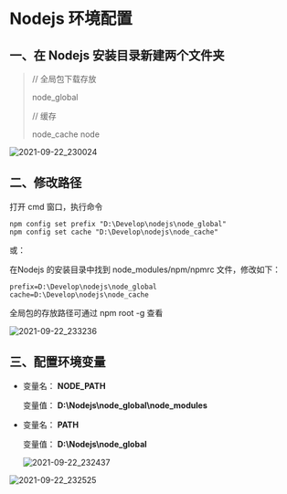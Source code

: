 # Nodejs 环境配置

## 一、在 Nodejs 安装目录新建两个文件夹

> // 全局包下载存放
>
>node_global
>
>// 缓存 
>
>node_cache node

![2021-09-22_230024](https://img.qinweizhao.com/2021/09/2021-09-22_230024.png)

## 二、修改路径

打开 cmd 窗口，执行命令

```
npm config set prefix "D:\Develop\nodejs\node_global"
npm config set cache "D:\Develop\nodejs\node_cache"
```

或：

在Nodejs 的安装目录中找到 node_modules/npm/npmrc 文件，修改如下：

```
prefix=D:\Develop\nodejs\node_global
cache=D:\Develop\nodejs\node_cache
```

全局包的存放路径可通过 npm root -g 查看

![2021-09-22_233236](https://img.qinweizhao.com/2021/09/2021-09-22_233236.png)

## 三、配置环境变量

- 变量名： **NODE_PATH**

  变量值： **D:\Nodejs\node_global\node_modules**
  
- 变量名： **PATH**

  变量值： **D:\Nodejs\node_global**
  
  ![2021-09-22_232437](https://img.qinweizhao.com/2021/09/2021-09-22_232437.png)

![2021-09-22_232525](https://img.qinweizhao.com/2021/09/2021-09-22_232525.png)
